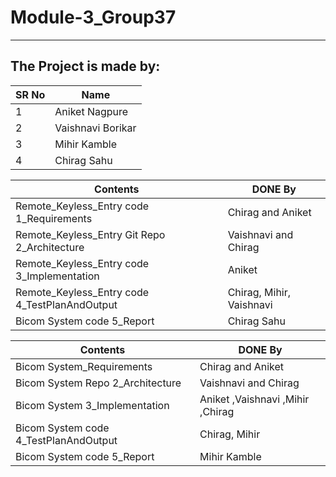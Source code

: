 # Module-3_Group37
---
## The Project is made by:  
|SR No| Name |
|--|--|
| 1 | Aniket Nagpure|
| 2 | Vaishnavi Borikar|
| 3 | Mihir Kamble |
| 4 | Chirag Sahu |


| Contents | DONE By |
|---|---|
| Remote_Keyless_Entry code 1_Requirements |Chirag  and Aniket   |
| Remote_Keyless_Entry Git Repo 2_Architecture |Vaishnavi and Chirag  |
| Remote_Keyless_Entry code 3_Implementation| Aniket  |
| Remote_Keyless_Entry code 4_TestPlanAndOutput | Chirag, Mihir, Vaishnavi |
| Bicom System code 5_Report | Chirag Sahu |


| Contents | DONE By |
|---|---|
| Bicom System_Requirements |Chirag and Aniket   |
| Bicom System Repo 2_Architecture |Vaishnavi and Chirag  |
| Bicom System 3_Implementation| Aniket ,Vaishnavi ,Mihir ,Chirag |
| Bicom System code 4_TestPlanAndOutput | Chirag, Mihir|
| Bicom System code 5_Report | Mihir Kamble |

